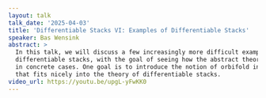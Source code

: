 ```yaml
---
layout: talk
talk_date: '2025-04-03'
title: 'Differentiable Stacks VI: Examples of Differentiable Stacks'
speaker: Bas Wensink
abstract: >
  In this talk, we will discuss a few increasingly more difficult examples of
  differentiable stacks, with the goal of seeing how the abstract theory pops up
  in concrete cases. One goal is to introduce the notion of orbifold in a way
  that fits nicely into the theory of differentiable stacks.
video_url: https://youtu.be/upgL-yFwKK0
---
```

